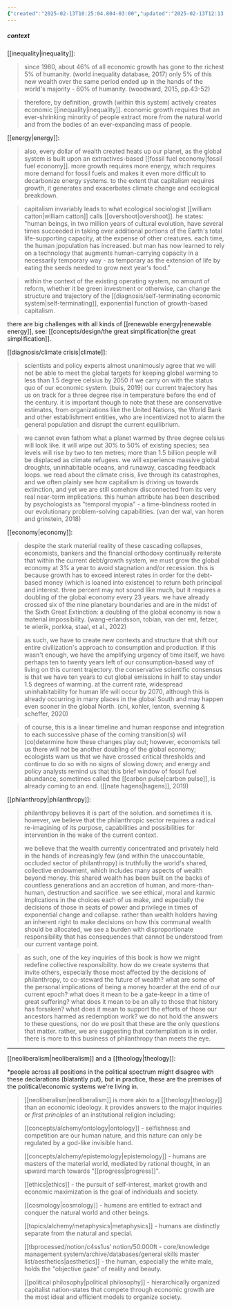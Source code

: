 ```yaml
---
{"created":"2025-02-13T10:25:04.804-03:00","updated":"2025-02-13T12:13:30.574-03:00","tags":["highlights","book","metacrisis","decolonization","regeneration","regen","regenerativeeconomics","climate","🌱"],"dg-publish":true,"notestage":["🌱"],"permalink":"/009-notes-and-highlights-from-books-videos-articles/post-capitalist-philanthropy/","dgPassFrontmatter":true}
---
```


##### context

[[inequality\|inequality]]:

> since 1980, about 46% of all economic growth has gone to the richest 5% of humanity. (world inequality database, 2017) only 5% of this new wealth over the same period ended up in the hands of the world's majority - 60% of humanity. (woodward, 2015, pp.43-52)

> therefore, by definition, growth (within this system) actively creates economic [[inequality\|inequality]]. economic growth requires that an ever-shrinking minority of people extract more from the natural world and from the bodies of an ever-expanding mass of people.

[[energy\|energy]]:

> also, every dollar of wealth created heats up our planet, as the global system is built upon an extractives-based [[fossil fuel economy\|fossil fuel economy]]. more growth requires more energy, which requires more demand for fossil fuels and makes it even more difficult to decarbonize energy systems. to the extent that capitalism requires growth, it generates and exacerbates climate change and ecological breakdown.

> capitalism invariably leads to what ecological sociologist [[william catton\|william catton]] calls [[overshoot\|overshoot]]. he states: "human beings, in two million years of cultural evolution, have several times succeeded in taking over additional portions of the Earth's total life-supporting capacity, at the expense of other creatures. each time, the human jpopulation has increased. but man has now learned to rely on a technology that augments human-carrying capacity in a necessarily temporary way - as temporary as the extension of life by eating the seeds needed to grow next year's food."

> within the context of the existing operating system, no amount of reform, whether it be green investment or otherwise, can change the structure and trajectory of the [[diagnosis/self-terminating economic system\|self-terminating]], exponential function of growth-based capitalism.

there are big challenges with all kinds of [[renewable energy\|renewable energy]], see: [[concepts/design/the great simplification\|the great simplification]].

[[diagnosis/climate crisis\|climate]]:

> scientists and policy experts almost unanimously agree that we will not be able to meet the global targets for keeping global warming to less than 1.5 degree celsius by 2050 if we carry on with the status quo of our economic system. (buis, 2019) our current trajectory has us on track for a three degree rise in temperature before the end of the century. it is important though to note that these are conservative estimates, from organizations like the United Nations, the World Bank and other establishment entities, who are incentivized not to alarm the general population and disrupt the current equilibrium.

> we cannot even fathom what a planet warmed by three degree celsius will look like. it will wipe out 30% to 50% of existing species; sea levels will rise by two to ten metres; more than 1.5 billion people will be displaced as climate refugees. we will experience massive global droughts, uninhabitable oceans, and runaway, cascading feedback loops. we read about the climate crisis, live through its catastrophes, and we often plainly see how capitalism is driving us towards extinction, and yet we are still somehow disconnected from its very real near-term implications. this human attribute has been described by psychologists as "temporal myopia" - a time-blindness rooted in our evolutionary problem-solving capabilities. (van der wal, van horen and grinstein, 2018)

[[economy\|economy]]:

> despite the stark material reality of these cascading collapses, economists, bankers and the financial orthodoxy continually reiterate that within the current debt/growth system, we must grow the global economy at 3% a year to avoid stagnation and/or recession. this is because growth has to exceed interest rates in order for the debt-based money (which is loaned into existence) to return both principal and interest. three percent may not sound like much, but it requires a doubling of the global economy every 23 years. we have already crossed six of the nine planetary boundaries and are in the midst of the Sixth Great Extinction: a doubling of the global economy is now a material impossibility. (wang-erlandsson, tobian, van der ent, fetzer, te wierik, porkka, staal, et al., 2022)

> as such, we have to create new contexts and structure that shift our entire civilization's approach to consumption and production. if this wasn't enough, we have the amplifying urgency of time itself, we have perhaps ten to twenty years left of our consumption-based way of living on this current trajectory. the conservative scientific consensus is that we have ten years to cut global emissions in half to stay under 1.5 degrees of warming. at the current rate, widespread uninhabitability for human life will occur by 2070, although this is already occurring in many places in the global South and may happen even sooner in the global North. (chi, kohler, lenton, svenning & scheffer, 2020)

> of course, this is a linear timeline and human response and integration to each successive phase of the coming transition(s) will (co)determine how these changes play out; however, economists tell us there will not be another doubling of the global economy; ecologists warn us that we have crossed critical thresholds and continue to do so with no signs of slowing down; and energy and policy analysts remind us that this brief window of fossil fuel abundance, sometimes called the [[carbon pulse\|carbon pulse]], is already coming to an end. ([[nate hagens\|hagens]], 2019)

[[philanthropy\|philanthropy]]:

> philanthropy believes it is part of the solution. and sometimes it is. however, we believe that the philanthropic sector requires a radical re-imagining of its purpose, capabilities and possibilities for intervention in the wake of the current context.
> 
> we believe that the wealth currently concentrated and privately held in the hands of increasingly few (and within the unaccountable, occluded sector of philanthropy) is truthfully the world's shared, collective endowment, which includes many aspects of wealth beyond money. this shared wealth has been built on the backs of countless generations and an accretion of human, and more-than-human, destruction and sacrifice. we see ethical, moral and karmic implications in the choices each of us make, and especially the decisions of those in seats of power and privilege in times of exponential change and collapse. rather than wealth holders having an inherent right to make decisions on how this communal wealth should be allocated, we see a burden with disproportionate responsibility that has consequences that cannot be understood from our current vantage point.

> as such, one of the key inquiries of this book is how we might redefine collective responsibility. how do we create systems that invite others, especially those most affected by the decisions of philanthropy, to co-steward the future of wealth? what are some of the personal implications of being a money hoarder at the end of our current epoch? what does it mean to be a gate-keepr in a time of great suffering? what does it mean to be an ally to those that history has forsaken? what does it mean to support the efforts of those our ancestors harmed as redemption work? we do not hold the answers to these questions, nor do we posit that these are the only questions that matter. rather, we are suggesting that contemplation is in order. there is more to this business of philanthropy than meets the eye.

---

[[neoliberalism\|neoliberalism]] and a [[theology\|theology]]:

\*people across all positions in the political spectrum might disagree with these declarations (blatantly put), but in practice, these are the premises of the political/economic systems we're living in.

> [[neoliberalism\|neoliberalism]] is more akin to a [[theology\|theology]] than an economic ideology. it provides answers to the major inquiries or *first principles* of an institutional religion including:
> 
> [[concepts/alchemy/ontology\|ontology]] - selfishness and competition are our human nature, and this nature can only be regulated by a god-like invisible hand.
> 
> [[concepts/alchemy/epistemology\|epistemology]] - humans are masters of the material world, mediated by rational thought, in an upward march towards "[[progress\|progress]]".
> 
> [[ethics\|ethics]] - the pursuit of self-interest, market growth and economic maximization is the goal of individuals and society.
> 
> [[cosmology\|cosmology]] - humans are entitled to extract and conquer the natural world and other beings.
> 
> [[topics/alchemy/metaphysics\|metaphysics]] - humans are distinctly separate from the natural and special.
> 
> [[tbprocessed/notion/c4ss1us’ notion/50.000ft - core/knowledge management system/archive/databases/general skills master list/aesthetics\|aesthetics]] - the human, especially the white male, holds the "objective gaze" of reality and beauty.
> 
> [[political philosophy\|political philosophy]] - hierarchically organized capitalist nation-states that compete through economic growth are the most ideal and efficient models to organize society.

